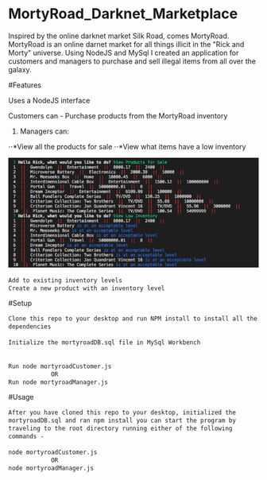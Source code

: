 # MortyRoad_Darknet_Marketplace
 Inspired by the online darknet market Silk Road, comes MortyRoad. MortyRoad is an online darnet market for all things illicit in the "Rick and Morty" universe.  Using NodeJS and MySql I created an application for customers and managers to purchase and sell illegal items from all over the galaxy. 

 #Features

 Uses a NodeJS interface

 Customers can -
    Purchase products from the MortyRoad inventory

 1. Managers can: 
 
   ⋅⋅*View all the products for sale
   ⋅⋅*View what items have a low inventory

![Alt text](/images/ViewInvLowInv.png "View Products and View Items with Low Inventory")

    Add to existing inventory levels
    Create a new product with an inventory level

#Setup

    Clone this repo to your desktop and run NPM install to install all the dependencies

    Initialize the mortyroadDB.sql file in MySql Workbench


    Run node mortyroadCustomer.js 
                OR
    Run node mortyroadManager.js

#Usage

    After you have cloned this repo to your desktop, initialized the mortyroadDB.sql and ran npm install you can start the program by traveling to the root directory running either of the following commands - 

    node mortyroadCustomer.js 
                OR
    node mortyroadManager.js


